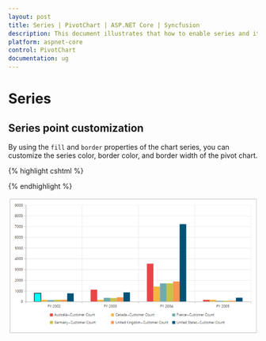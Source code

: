 ```yaml
---
layout: post
title: Series | PivotChart | ASP.NET Core | Syncfusion
description: This document illustrates that how to enable series and its customization in ASP.NET Core PivotChart control
platform: aspnet-core
control: PivotChart
documentation: ug
---
```


# Series

## Series point customization

By using the `fill` and `border` properties of the chart series, you can customize the series color, border color, and border width of the pivot chart.

{% highlight cshtml %}

<ej-pivot-chart id="PivotChart1" series-rendering="onSeriesRenders">
    <e-size width="950px" height="460px"></e-size>
</ej-pivot-chart>
<script type="text/javascript">
    function onSeriesRenders(args) {
        this.model.series[0].points[0].fill = "aqua";
        this.model.series[0].points[0].border = {
            color: "black",
            width: 2
        };
    }
</script>

{% endhighlight %}

![Series customization in ASP NET Core pivot chart control](Series_images/Series_img1.png)